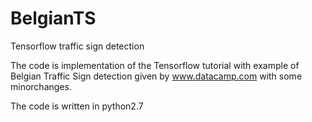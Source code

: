 # BelgianTS
Tensorflow traffic sign detection

The code is implementation of the Tensorflow tutorial with example of Belgian Traffic Sign detection given by 
www.datacamp.com with some minorchanges.

The code is written in python2.7
